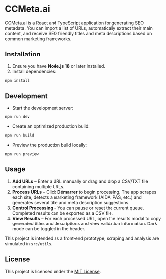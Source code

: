 # CCMeta.ai

CCMeta.ai is a React and TypeScript application for generating SEO metadata. You can import a list of URLs, automatically extract their main content, and receive SEO friendly titles and meta descriptions based on common marketing frameworks.

## Installation

1. Ensure you have **Node.js 18** or later installed.
2. Install dependencies:

```bash
npm install
```

## Development

- Start the development server:

```bash
npm run dev
```

- Create an optimized production build:

```bash
npm run build
```

- Preview the production build locally:

```bash
npm run preview
```

## Usage

1. **Add URLs** – Enter a URL manually or drag and drop a CSV/TXT file containing multiple URLs.
2. **Process URLs** – Click **Démarrer** to begin processing. The app scrapes each site, detects a marketing framework (AIDA, PAS, etc.) and generates several title and meta description suggestions.
3. **Control Processing** – You can pause or reset the current queue. Completed results can be exported as a CSV file.
4. **View Results** – For each processed URL, open the results modal to copy generated titles and descriptions and view validation information. Dark mode can be toggled in the header.

This project is intended as a front‑end prototype; scraping and analysis are simulated in `src/utils`.

## License

This project is licensed under the [MIT License](LICENSE).

